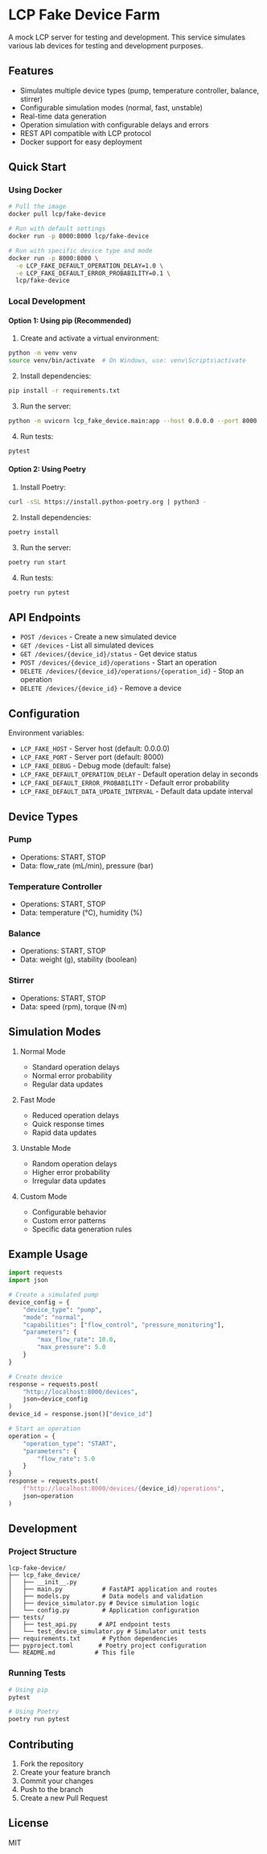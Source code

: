 # LCP Fake Device Farm

A mock LCP server for testing and development. This service simulates various lab devices for testing and development purposes.

## Features

- Simulates multiple device types (pump, temperature controller, balance, stirrer)
- Configurable simulation modes (normal, fast, unstable)
- Real-time data generation
- Operation simulation with configurable delays and errors
- REST API compatible with LCP protocol
- Docker support for easy deployment

## Quick Start

### Using Docker

```bash
# Pull the image
docker pull lcp/fake-device

# Run with default settings
docker run -p 8000:8000 lcp/fake-device

# Run with specific device type and mode
docker run -p 8000:8000 \
  -e LCP_FAKE_DEFAULT_OPERATION_DELAY=1.0 \
  -e LCP_FAKE_DEFAULT_ERROR_PROBABILITY=0.1 \
  lcp/fake-device
```

### Local Development

#### Option 1: Using pip (Recommended)

1. Create and activate a virtual environment:
```bash
python -m venv venv
source venv/bin/activate  # On Windows, use: venv\Scripts\activate
```

2. Install dependencies:
```bash
pip install -r requirements.txt
```

3. Run the server:
```bash
python -m uvicorn lcp_fake_device.main:app --host 0.0.0.0 --port 8000
```

4. Run tests:
```bash
pytest
```

#### Option 2: Using Poetry

1. Install Poetry:
```bash
curl -sSL https://install.python-poetry.org | python3 -
```

2. Install dependencies:
```bash
poetry install
```

3. Run the server:
```bash
poetry run start
```

4. Run tests:
```bash
poetry run pytest
```

## API Endpoints

- `POST /devices` - Create a new simulated device
- `GET /devices` - List all simulated devices
- `GET /devices/{device_id}/status` - Get device status
- `POST /devices/{device_id}/operations` - Start an operation
- `DELETE /devices/{device_id}/operations/{operation_id}` - Stop an operation
- `DELETE /devices/{device_id}` - Remove a device

## Configuration

Environment variables:
- `LCP_FAKE_HOST` - Server host (default: 0.0.0.0)
- `LCP_FAKE_PORT` - Server port (default: 8000)
- `LCP_FAKE_DEBUG` - Debug mode (default: false)
- `LCP_FAKE_DEFAULT_OPERATION_DELAY` - Default operation delay in seconds
- `LCP_FAKE_DEFAULT_ERROR_PROBABILITY` - Default error probability
- `LCP_FAKE_DEFAULT_DATA_UPDATE_INTERVAL` - Default data update interval

## Device Types

### Pump
- Operations: START, STOP
- Data: flow_rate (mL/min), pressure (bar)

### Temperature Controller
- Operations: START, STOP
- Data: temperature (°C), humidity (%)

### Balance
- Operations: START, STOP
- Data: weight (g), stability (boolean)

### Stirrer
- Operations: START, STOP
- Data: speed (rpm), torque (N⋅m)

## Simulation Modes

1. Normal Mode
   - Standard operation delays
   - Normal error probability
   - Regular data updates

2. Fast Mode
   - Reduced operation delays
   - Quick response times
   - Rapid data updates

3. Unstable Mode
   - Random operation delays
   - Higher error probability
   - Irregular data updates

4. Custom Mode
   - Configurable behavior
   - Custom error patterns
   - Specific data generation rules

## Example Usage

```python
import requests
import json

# Create a simulated pump
device_config = {
    "device_type": "pump",
    "mode": "normal",
    "capabilities": ["flow_control", "pressure_monitoring"],
    "parameters": {
        "max_flow_rate": 10.0,
        "max_pressure": 5.0
    }
}

# Create device
response = requests.post(
    "http://localhost:8000/devices",
    json=device_config
)
device_id = response.json()["device_id"]

# Start an operation
operation = {
    "operation_type": "START",
    "parameters": {
        "flow_rate": 5.0
    }
}
response = requests.post(
    f"http://localhost:8000/devices/{device_id}/operations",
    json=operation
)
```

## Development

### Project Structure
```
lcp-fake-device/
├── lcp_fake_device/
│   ├── __init__.py
│   ├── main.py           # FastAPI application and routes
│   ├── models.py         # Data models and validation
│   ├── device_simulator.py # Device simulation logic
│   └── config.py         # Application configuration
├── tests/
│   ├── test_api.py      # API endpoint tests
│   └── test_device_simulator.py # Simulator unit tests
├── requirements.txt      # Python dependencies
├── pyproject.toml       # Poetry project configuration
└── README.md           # This file
```

### Running Tests
```bash
# Using pip
pytest

# Using Poetry
poetry run pytest
```

## Contributing

1. Fork the repository
2. Create your feature branch
3. Commit your changes
4. Push to the branch
5. Create a new Pull Request

## License

MIT 
